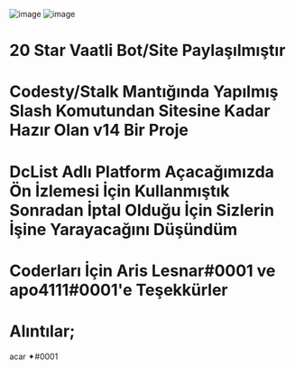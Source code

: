 ![image](https://user-images.githubusercontent.com/97904458/221271293-be8b6f9e-b10a-41a5-8e9a-38a3a8b512b5.png)
![image](https://user-images.githubusercontent.com/97904458/226104427-69d95819-44c7-4cb9-8f5f-1d94b4271adb.png)


# 20 Star Vaatli Bot/Site Paylaşılmıştır

# Codesty/Stalk Mantığında Yapılmış Slash Komutundan Sitesine Kadar Hazır Olan v14 Bir Proje

# DcList Adlı Platform Açacağımızda Ön İzlemesi İçin Kullanmıştık Sonradan İptal Olduğu İçin Sizlerin İşine Yarayacağını Düşündüm

# Coderları İçin Aris Lesnar#0001 ve apo4111#0001'e Teşekkürler
# Alıntılar;
acar ✦#0001
